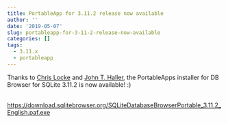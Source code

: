 ```yaml
---
title: PortableApp for 3.11.2 release now available
author: ''
date: '2019-05-07'
slug: portableapp-for-3-11-2-release-now-available
categories: []
tags:
  - 3.11.x
  - portableapp
---
```


Thanks to [Chris Locke](https://github.com/chrisjlocke) and [John T. Haller](https://johnhaller.com), the PortableApps installer for DB Browser for SQLite 3.11.2 is now available! :)

&nbsp; &nbsp; https://download.sqlitebrowser.org/SQLiteDatabaseBrowserPortable_3.11.2_English.paf.exe